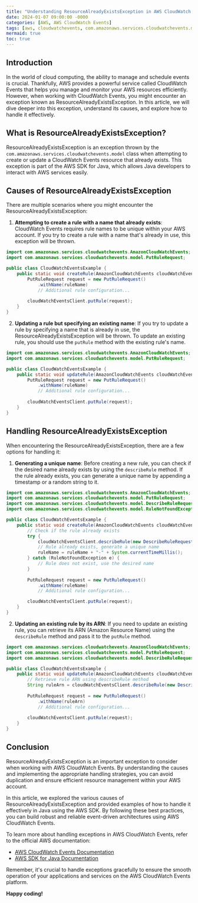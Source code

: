 ```yaml
---
title: "Understanding ResourceAlreadyExistsException in AWS CloudWatch Events"
date: 2024-01-07 09:00:00 -0000
categories: [AWS, AWS CloudWatch Events]
tags: [aws, cloudwatchevents, com.amazonaws.services.cloudwatchevents.model]
mermaid: true
toc: true
---
```



## Introduction

In the world of cloud computing, the ability to manage and schedule events is crucial. Thankfully, AWS provides a powerful service called CloudWatch Events that helps you manage and monitor your AWS resources efficiently. However, when working with CloudWatch Events, you might encounter an exception known as ResourceAlreadyExistsException. In this article, we will dive deeper into this exception, understand its causes, and explore how to handle it effectively.

## What is ResourceAlreadyExistsException?

ResourceAlreadyExistsException is an exception thrown by the `com.amazonaws.services.cloudwatchevents.model` class when attempting to create or update a CloudWatch Events resource that already exists. This exception is part of the AWS SDK for Java, which allows Java developers to interact with AWS services easily.

## Causes of ResourceAlreadyExistsException

There are multiple scenarios where you might encounter the ResourceAlreadyExistsException:

1. **Attempting to create a rule with a name that already exists**: CloudWatch Events requires rule names to be unique within your AWS account. If you try to create a rule with a name that's already in use, this exception will be thrown.

```java
import com.amazonaws.services.cloudwatchevents.AmazonCloudWatchEvents;
import com.amazonaws.services.cloudwatchevents.model.PutRuleRequest;

public class CloudWatchEventsExample {
    public static void createRule(AmazonCloudWatchEvents cloudWatchEventsClient, String ruleName) {
        PutRuleRequest request = new PutRuleRequest()
            .withName(ruleName)
            // Additional rule configuration...
        
        cloudWatchEventsClient.putRule(request);
    }
}
```

2. **Updating a rule but specifying an existing name**: If you try to update a rule by specifying a name that is already in use, the ResourceAlreadyExistsException will be thrown. To update an existing rule, you should use the `putRule` method with the existing rule's name.

```java
import com.amazonaws.services.cloudwatchevents.AmazonCloudWatchEvents;
import com.amazonaws.services.cloudwatchevents.model.PutRuleRequest;

public class CloudWatchEventsExample {
    public static void updateRule(AmazonCloudWatchEvents cloudWatchEventsClient, String ruleName) {
        PutRuleRequest request = new PutRuleRequest()
            .withName(ruleName)
            // Additional rule configuration...
        
        cloudWatchEventsClient.putRule(request);
    }
}
```

## Handling ResourceAlreadyExistsException

When encountering the ResourceAlreadyExistsException, there are a few options for handling it:

1. **Generating a unique name**: Before creating a new rule, you can check if the desired name already exists by using the `describeRule` method. If the rule already exists, you can generate a unique name by appending a timestamp or a random string to it.

```java
import com.amazonaws.services.cloudwatchevents.AmazonCloudWatchEvents;
import com.amazonaws.services.cloudwatchevents.model.PutRuleRequest;
import com.amazonaws.services.cloudwatchevents.model.DescribeRuleRequest;
import com.amazonaws.services.cloudwatchevents.model.RuleNotFoundException;

public class CloudWatchEventsExample {
    public static void createRule(AmazonCloudWatchEvents cloudWatchEventsClient, String ruleName) {
        // Check if the rule already exists
        try {
            cloudWatchEventsClient.describeRule(new DescribeRuleRequest().withName(ruleName));
            // Rule already exists, generate a unique name
            ruleName = ruleName + "-" + System.currentTimeMillis();
        } catch (RuleNotFoundException e) {
            // Rule does not exist, use the desired name
        }
        
        PutRuleRequest request = new PutRuleRequest()
            .withName(ruleName)
            // Additional rule configuration...

        cloudWatchEventsClient.putRule(request);
    }
}
```

2. **Updating an existing rule by its ARN**: If you need to update an existing rule, you can retrieve its ARN (Amazon Resource Name) using the `describeRule` method and pass it to the `putRule` method.

```java
import com.amazonaws.services.cloudwatchevents.AmazonCloudWatchEvents;
import com.amazonaws.services.cloudwatchevents.model.PutRuleRequest;
import com.amazonaws.services.cloudwatchevents.model.DescribeRuleRequest;

public class CloudWatchEventsExample {
    public static void updateRule(AmazonCloudWatchEvents cloudWatchEventsClient, String ruleName) {
        // Retrieve rule ARN using describeRule method
        String ruleArn = cloudWatchEventsClient.describeRule(new DescribeRuleRequest().withName(ruleName)).getRuleArn();
        
        PutRuleRequest request = new PutRuleRequest()
            .withName(ruleArn)
            // Additional rule configuration...
        
        cloudWatchEventsClient.putRule(request);
    }
}
```

## Conclusion

ResourceAlreadyExistsException is an important exception to consider when working with AWS CloudWatch Events. By understanding the causes and implementing the appropriate handling strategies, you can avoid duplication and ensure efficient resource management within your AWS account.

In this article, we explored the various causes of ResourceAlreadyExistsException and provided examples of how to handle it effectively in Java using the AWS SDK. By following these best practices, you can build robust and reliable event-driven architectures using AWS CloudWatch Events.

To learn more about handling exceptions in AWS CloudWatch Events, refer to the official AWS documentation:

- [AWS CloudWatch Events Documentation](https://docs.aws.amazon.com/AmazonCloudWatch/latest/events)
- [AWS SDK for Java Documentation](https://docs.aws.amazon.com/sdk-for-java)

Remember, it's crucial to handle exceptions gracefully to ensure the smooth operation of your applications and services on the AWS CloudWatch Events platform.

**Happy coding!**

